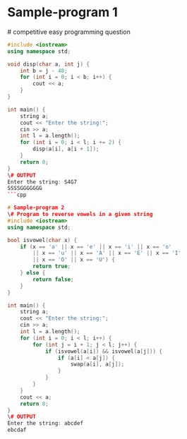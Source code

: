 # Sample-program 1
\# competitive easy programming question
```cpp
#include <iostream>
using namespace std;

void disp(char a, int j) {
    int b = j - 48;
    for (int i = 0; i < b; i++) {
        cout << a;
    }
}

int main() {
    string a;
    cout << "Enter the string:";
    cin >> a;
    int l = a.length();
    for (int i = 0; i < l; i += 2) {
        disp(a[i], a[i + 1]);
    }
    return 0;
}
\# OUTPUT
Enter the string: S4G7
SSSSGGGGGGG
```cpp

# Sample-program 2
\# Program to reverse vowels in a given string
#include <iostream>
using namespace std;

bool isvowel(char x) {
    if (x == 'a' || x == 'e' || x == 'i' || x == 'o'
        || x == 'u' || x == 'A' || x == 'E' || x == 'I'
        || x == 'O' || x == 'U') {
        return true;
    } else {
        return false;
    }
}

int main() {
    string a;
    cout << "Enter the string:";
    cin >> a;
    int l = a.length();
    for (int i = 0; i < l; i++) {
        for (int j = i + 1; j < l; j++) {
            if (isvowel(a[i]) && isvowel(a[j])) {
                if (a[i] < a[j]) {
                    swap(a[i], a[j]);
                }
            }
        }
    }
    cout << a;
    return 0;
}
\# OUTPUT
Enter the string: abcdef
ebcdaf
